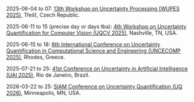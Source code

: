 2025-06-04 to 07: [13th Workshop on Uncertainty Processing (WUPES 2025)](https://utia.cas.cz/news/3818 "WUPES 2025 explores uncertainty processing, covering Bayesian networks, fuzzy systems, and probabilistic reasoning. Topics include uncertainty quantification, decision-making under uncertainty, and applications in AI and engineering, emphasizing computational methods for uncertain environments."), Třešť, Czech Republic.

2025-06-11 to 15 (precise day or days tba): [4th Workshop on Uncertainty Quantification for Computer Vision (UQCV 2025)](https://uncertainty-cv.github.io/2025/ "UQCV 2025 focuses on uncertainty quantification in computer vision, covering Bayesian deep learning, epistemic uncertainty, and model calibration. Topics include uncertainty in image classification, object detection, and applications in autonomous driving, emphasizing robust vision systems."), Nashville, TN, USA.

2025-06-15 to 18: [6th International Conference on Uncertainty Quantification in Computational Science and Engineering (UNCECOMP 2025)](https://2025.uncecomp.org "UNCECOMP 2025 explores uncertainty quantification in computational science, focusing on probabilistic methods, Bayesian inference, and Monte Carlo simulations. Topics include uncertainty propagation, reliability analysis, and applications in engineering and physics, emphasizing robust computational frameworks for handling uncertainties."), Rhodes, Greece.

2025-07-21 to 25: [41st Conference on Uncertainty in Artificial Intelligence (UAI 2025)](https://auai.org/uai2025/ "UAI 2025 explores uncertainty in AI, covering probabilistic graphical models, Bayesian inference, and robust learning. Topics include uncertainty quantification, causal inference, and applications in robotics and healthcare, emphasizing computational methods for handling uncertainty in AI."), Rio de Janeiro, Brazil.

2026-03-22 to 25: [SIAM Conference on Uncertainty Quantification (UQ 2026)](https://siam.org/conferences-events/siam-conferences/uq26/ "UQ 2026 focuses on uncertainty quantification, covering Monte Carlo methods, polynomial chaos, and Bayesian inference. Topics include applications in engineering, climate modeling, and machine learning, emphasizing computational and statistical methods for managing uncertainty in complex systems."), Minneapolis, MN, USA.

